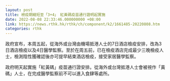```yaml
---
layout: post
title: 檢疫期縮短至「3+4」　紅黃碼疫苗通行證明起實施
date: 2022-08-08 22:33:46.000000000 +08:00
link: https://news.rthk.hk/rthk/ch/component/k2/1661485-20220808.htm
categories: rthk
---
```


政府宣布，本周五起，從海外或台灣由機場抵港人士的7日酒店檢疫安排，改為3日酒店檢疫以及4日醫學監察。至於在周五前，已在檢疫酒店完成最少三晚檢疫人士，檢測陰性獲確認後亦可提早結束酒店檢疫，接受家居醫學監察。

政府明天起實施「紅黃碼」疫苗通行證安排。從海外或台灣抵港人士會被視作「黃碼」人士，在完成醫學監察前不可以進入食肆等處所。
